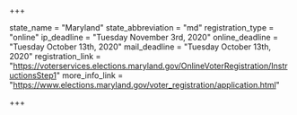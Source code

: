 +++

state_name = "Maryland"
state_abbreviation = "md"
registration_type = "online"
ip_deadline = "Tuesday November 3rd, 2020"
online_deadline = "Tuesday October 13th, 2020"
mail_deadline = "Tuesday October 13th, 2020"
registration_link = "https://voterservices.elections.maryland.gov/OnlineVoterRegistration/InstructionsStep1"
more_info_link = "https://www.elections.maryland.gov/voter_registration/application.html"

+++